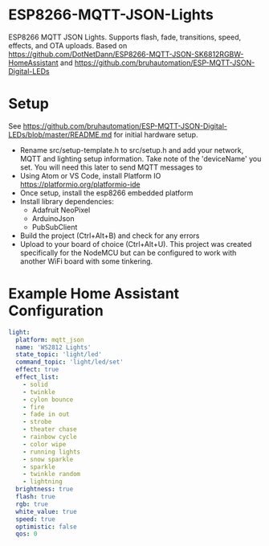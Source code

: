# ESP8266-MQTT-JSON-Lights
ESP8266 MQTT JSON Lights. Supports flash, fade, transitions, speed, effects, and OTA uploads. Based on https://github.com/DotNetDann/ESP8266-MQTT-JSON-SK6812RGBW-HomeAssistant and https://github.com/bruhautomation/ESP-MQTT-JSON-Digital-LEDs

# Setup
See https://github.com/bruhautomation/ESP-MQTT-JSON-Digital-LEDs/blob/master/README.md for initial hardware setup.

- Rename src/setup-template.h to src/setup.h and add your network, MQTT and lighting setup information. Take note of the 'deviceName' you set. You will need this later to send MQTT messages to
- Using Atom or VS Code, install Platform IO https://platformio.org/platformio-ide
- Once setup, install the esp8266 embedded platform
- Install library dependencies:
    - Adafruit NeoPixel
    - ArduinoJson
    - PubSubClient
- Build the project (Ctrl+Alt+B) and check for any errors
- Upload to your board of choice (Ctrl+Alt+U). This project was created specifically for the NodeMCU but can be configured to work with another WiFi board with some tinkering.

# Example Home Assistant Configuration
```yaml
light:
  platform: mqtt_json
  name: 'WS2812 Lights'
  state_topic: 'light/led'
  command_topic: 'light/led/set'
  effect: true
  effect_list:
    - solid
    - twinkle
    - cylon bounce
    - fire
    - fade in out
    - strobe
    - theater chase
    - rainbow cycle
    - color wipe
    - running lights
    - snow sparkle
    - sparkle
    - twinkle random
    - lightning
  brightness: true
  flash: true
  rgb: true
  white_value: true
  speed: true
  optimistic: false
  qos: 0
```

